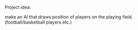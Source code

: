 Project idea: 

make an AI that draws position of players on the playing field. (football/basketball players etc.)
